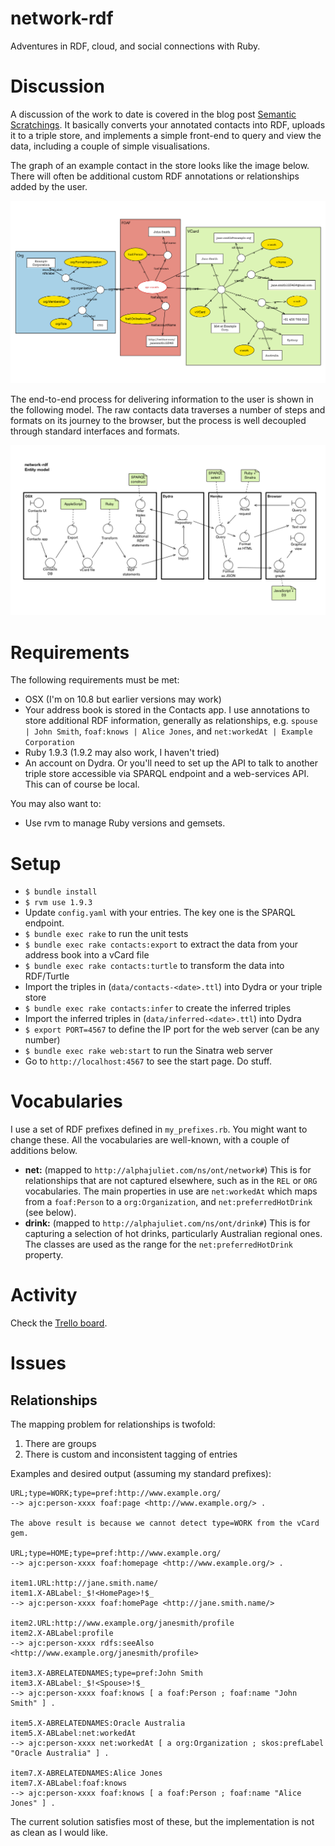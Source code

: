 # network-rdf

Adventures in RDF, cloud, and social connections with Ruby.

# Discussion

A discussion of the work to date is covered in the blog post [Semantic Scratchings][blog1]. It basically converts your annotated contacts into RDF, uploads it to a triple store, and implements a simple front-end to query and view the data, including a couple of simple visualisations.

The graph of an example contact in the store looks like the image below. There will often be additional custom RDF annotations or relationships added by the user.

<img src="doc/example-graph.png" width="640" />

The end-to-end process for delivering information to the user is shown in the following model. The raw contacts data traverses a number of steps and formats on its journey to the browser, but the process is well decoupled through standard interfaces and formats.

<img src="doc/entity-model.png" width="640" />

[blog1]: http://alphajuliet.posterous.com/semantic-scratchings

# Requirements

The following requirements must be met:

* OSX (I'm on 10.8 but earlier versions may work) 
* Your address book is stored in the Contacts app. I use annotations to store additional RDF information, generally as relationships, e.g. `spouse | John Smith`, `foaf:knows | Alice Jones`, and `net:workedAt | Example Corporation`
* Ruby 1.9.3 (1.9.2 may also work, I haven't tried)
* An account on Dydra. Or you'll need to set up the API to talk to another triple store accessible via SPARQL endpoint and a web-services API. This can of course be local.

You may also want to:

* Use rvm to manage Ruby versions and gemsets.

# Setup

* `$ bundle install`
* `$ rvm use 1.9.3`
* Update `config.yaml` with your entries. The key one is the SPARQL endpoint.
* `$ bundle exec rake` to run the unit tests
* `$ bundle exec rake contacts:export` to extract the data from your address book into a vCard file
* `$ bundle exec rake contacts:turtle` to transform the data into RDF/Turtle 
* Import the triples in (`data/contacts-<date>.ttl`) into Dydra or your triple store
* `$ bundle exec rake contacts:infer` to create the inferred triples
* Import the inferred triples in (`data/inferred-<date>.ttl`) into Dydra
* `$ export PORT=4567` to define the IP port for the web server (can be any number)
* `$ bundle exec rake web:start` to run the Sinatra web server
* Go to `http://localhost:4567` to see the start page. Do stuff.

# Vocabularies

I use a set of RDF prefixes defined in `my_prefixes.rb`. You might want to change these. All the vocabularies are well-known, with a couple of additions below.

* __net:__ (mapped to `http://alphajuliet.com/ns/ont/network#`) This is for relationships that are not captured elsewhere, such as in the `REL` or `ORG` vocabularies. The main properties in use are `net:workedAt` which maps from a `foaf:Person` to a `org:Organization`, and `net:preferredHotDrink` (see below).
* __drink:__ (mapped to `http://alphajuliet.com/ns/ont/drink#`) This is for capturing a selection of hot drinks, particularly Australian regional ones. The classes are used as the range for the `net:preferredHotDrink` property.

# Activity

Check the [Trello board][trello].

[trello]: https://trello.com/board/network-rdf/508b13849712d34924002b86

# Issues

## Relationships

The mapping problem for relationships is twofold:

1. There are groups
2. There is custom and inconsistent tagging of entries

Examples and desired output (assuming my standard prefixes):

	URL;type=WORK;type=pref:http://www.example.org/
	--> ajc:person-xxxx foaf:page <http://www.example.org/> .

	The above result is because we cannot detect type=WORK from the vCard gem.
	
	URL;type=HOME;type=pref:http://www.example.org/
	--> ajc:person-xxxx foaf:homepage <http://www.example.org/> .

	item1.URL:http://jane.smith.name/
	item1.X-ABLabel:_$!<HomePage>!$_
	--> ajc:person-xxxx foaf:homePage <http://jane.smith.name/>
	
	item2.URL:http://www.example.org/janesmith/profile
	item2.X-ABLabel:profile
	--> ajc:person-xxxx rdfs:seeAlso <http://www.example.org/janesmith/profile>

	item3.X-ABRELATEDNAMES;type=pref:John Smith
	item3.X-ABLabel:_$!<Spouse>!$_
	--> ajc:person-xxxx foaf:knows [ a foaf:Person ; foaf:name "John Smith" ] .
	
	item5.X-ABRELATEDNAMES:Oracle Australia
	item5.X-ABLabel:net:workedAt
	--> ajc:person-xxxx net:workedAt [ a org:Organization ; skos:prefLabel "Oracle Australia" ] .
	
	item7.X-ABRELATEDNAMES:Alice Jones
	item7.X-ABLabel:foaf:knows
	--> ajc:person-xxxx foaf:knows [ a foaf:Person ; foaf:name "Alice Jones" ] .

The current solution satisfies most of these, but the implementation is not as clean as I would like.
